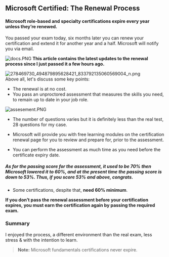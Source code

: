 ## Microsoft Certified: The Renewal Process

#### Microsoft role-based and specialty certifications expire every year unless they’re renewed. 
You passed your exam today, six months later you can renew your certification and extend it for another year and a half. Microsoft will notify you via email. 

![docs.PNG](https://cdn.hashnode.com/res/hashnode/image/upload/v1650207030800/Tjn1DA8ae.PNG)
**This article contains the latest updates to the renewal process since I just passed it a few hours ago.**


![278469730_494879895628421_833792135060569004_n.png](https://cdn.hashnode.com/res/hashnode/image/upload/v1650069520734/sr0-KsLS1.png)
<br>
Above all, let's discuss some key points:


- The renewal is at no cost.
- You pass an unproctored assessment that measures the skills you need, to remain up to date in your job role.

![assesement.PNG](https://cdn.hashnode.com/res/hashnode/image/upload/v1650207072145/pW9EBU4Kt.PNG)

- The number of questions varies but it is definitely less than the real test, 28 questions for my case.
- Microsoft will provide you with free learning modules on the certification renewal page for you to review and prepare for, prior to the assessment.

- You can perform the assessment as much time as you need before the certificate expiry date.


#####  As for the passing score **for the assessment**, it used to be 70% then Microsoft lowered it to 60%, and at the present time **the passing score is down to 53%**. Thus, if you score 53% and above, congrats. 
- Some certifications, despite that, **need 60% minimum**.

**If you don’t pass the renewal assessment before your certification expires, you must earn the certification again by passing the required exam.**


### Summary
 I enjoyed the process, a different environment than the real exam, less stress & with the intention to learn.




>  **Note:** Microsoft fundamentals certifications never expire. 




